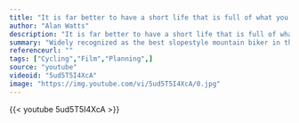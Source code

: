 ```yaml
---
title: "It is far better to have a short life that is full of what you like doing then a long life spent in miserable way"
author: "Alan Watts"
description: "It is far better to have a short life that is full of what you like doing then a long life spent in miserable way - Alan Watts quotes from GetInspired365.com"
summary: "Widely recognized as the best slopestyle mountain biker in the world, Brandon Semenuk has become the first biker to film a full segment in a single continuous shot. This shot was filmed by the most advanced gyro-stabilized camera system, the GSS C520, mounted to a truck on a custom road built next to a custom trail that took weeks to build. This cinematic achievement required perfect coordination between Semenuk, Anthill Films, & TGR with regard to athleticism, planning, timing & logistics."
referenceurl: ""
tags: ["Cycling","Film","Planning",]
source: "youtube"
videoid: "5ud5T5I4XcA"
image: "https://img.youtube.com/vi/5ud5T5I4XcA/0.jpg"
---
```


{{< youtube 5ud5T5I4XcA >}}
